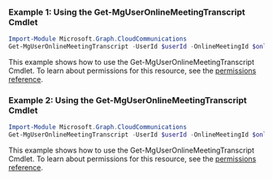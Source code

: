 ### Example 1: Using the Get-MgUserOnlineMeetingTranscript Cmdlet
```powershell
Import-Module Microsoft.Graph.CloudCommunications
Get-MgUserOnlineMeetingTranscript -UserId $userId -OnlineMeetingId $onlineMeetingId -CallTranscriptId $callTranscriptId
```
This example shows how to use the Get-MgUserOnlineMeetingTranscript Cmdlet.
To learn about permissions for this resource, see the [permissions reference](/graph/permissions-reference).
### Example 2: Using the Get-MgUserOnlineMeetingTranscript Cmdlet
```powershell
Import-Module Microsoft.Graph.CloudCommunications
Get-MgUserOnlineMeetingTranscript -UserId $userId -OnlineMeetingId $onlineMeetingId
```
This example shows how to use the Get-MgUserOnlineMeetingTranscript Cmdlet.
To learn about permissions for this resource, see the [permissions reference](/graph/permissions-reference).
